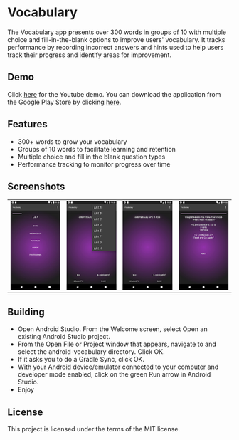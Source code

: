 # Vocabulary

The Vocabulary app presents over 300 words in groups of 10 with multiple choice and fill-in-the-blank options to improve users' vocabulary. It tracks performance by recording incorrect answers and hints used to help users track their progress and identify areas for improvement.

## Demo

Click [here](https://www.youtube.com/watch?v=YSn5voRYyY4) for the Youtube demo. You can download the application from the Google Play Store by clicking [here](https://play.google.com/store/apps/details?id=gemenielabs.vocabulary).

## Features

- 300+ words to grow your vocabulary
- Groups of 10 words to facilitate learning and retention
- Multiple choice and fill in the blank question types
- Performance tracking to monitor progress over time

## Screenshots

<table>
  <tr>
    <td><img src="https://github.com/HatmanStack/android-vocabulary/blob/main/pics/vocabulary.png" alt="Image 1"></td>
    <td><img src="https://github.com/HatmanStack/android-vocabulary/blob/main/pics/vocabulary1.png" alt="Image 2"></td>
    <td><img src="https://github.com/HatmanStack/android-vocabulary/blob/main/pics/vocabulary2.png" alt="Image 3"></td>
    <td><img src="https://github.com/HatmanStack/android-vocabulary/blob/main/pics/vocabulary3.png" alt="Image 3"></td>
  </tr>
</table>

## Building

- Open Android Studio. From the Welcome screen, select Open an existing Android Studio project.
- From the Open File or Project window that appears, navigate to and select the android-vocabulary directory. Click OK.
- If it asks you to do a Gradle Sync, click OK.
- With your Android device/emulator connected to your computer and developer mode enabled, click on the green Run arrow in Android Studio.
- Enjoy

## License

This project is licensed under the terms of the MIT license.